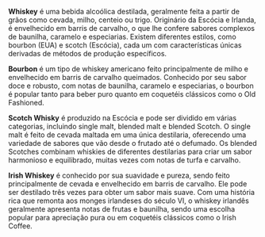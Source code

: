 **Whiskey** é uma bebida alcoólica destilada, geralmente feita a partir de grãos como cevada, milho, centeio ou trigo. Originário da Escócia e Irlanda, é envelhecido em barris de carvalho, o que lhe confere sabores complexos de baunilha, caramelo e especiarias. Existem diferentes estilos, como bourbon (EUA) e scotch (Escócia), cada um com características únicas derivadas de métodos de produção específicos.

**Bourbon** é um tipo de whiskey americano feito principalmente de milho e envelhecido em barris de carvalho queimados. Conhecido por seu sabor doce e robusto, com notas de baunilha, caramelo e especiarias, o bourbon é popular tanto para beber puro quanto em coquetéis clássicos como o Old Fashioned.

**Scotch Whisky** é produzido na Escócia e pode ser dividido em várias categorias, incluindo single malt, blended malt e blended Scotch. O single malt é feito de cevada maltada em uma única destilaria, oferecendo uma variedade de sabores que vão desde o frutado até o defumado. Os blended Scotches combinam whiskies de diferentes destilarias para criar um sabor harmonioso e equilibrado, muitas vezes com notas de turfa e carvalho.

**Irish Whiskey** é conhecido por sua suavidade e pureza, sendo feito principalmente de cevada e envelhecido em barris de carvalho. Ele pode ser destilado três vezes para obter um sabor mais suave. Com uma história rica que remonta aos monges irlandeses do século VI, o whiskey irlandês geralmente apresenta notas de frutas e baunilha, sendo uma escolha popular para apreciação pura ou em coquetéis clássicos como o Irish Coffee.